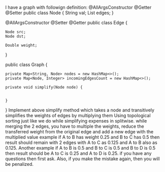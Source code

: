 I have a graph with followign definition:
@AllArgsConstructor
@Getter
@Setter
public class Node {
String val;
List<Edge> edges;
}

@AllArgsConstructor
@Setter
@Getter
public class Edge {

    Node src;
    Node dst;

    Double weight;
}


public class Graph {

    private Map<String, Node> nodes = new HashMap<>();
    private Map<Node, Integer> incomingEdgesCount = new HashMap<>();

    private void simplify(Node node) {


    }
}
Implement above simplify method which takes a node and transitively simplifies the weights of edges by multiplying them Using topological sorting just like we do while simplifying expenses in splitwise.
while merging the 2 edges, you have to multiple the weights, reduce the transferred weight from the original edge and add a new edge with the multiplied value example if A to B has weight 0.25 and B to C has 0.5 then result should remain with 2 edges with A to C as 0.125 and A to B also as 0.125. Another example if A to B is 0.5 and B to C is 0.5 and B to D is 0.5 then result should be A to C is 0.25 and A to D is 0.25.
if you have any questions then first ask. Also, if you make the mistake again, then you will be penalized.